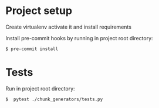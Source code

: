 # Project setup

Create virtualenv activate it and install requirements

Install pre-commit hooks by running in project root directory:
```bash
$ pre-commit install
```

# Tests

Run in project root directory:

```bash
$  pytest ./chunk_generators/tests.py
```
